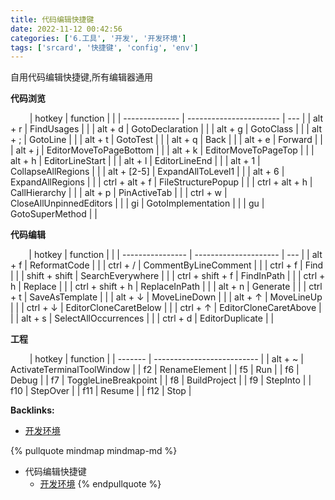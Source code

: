 ```yaml
---
title: 代码编辑快捷键
date: 2022-11-12 00:42:56
categories: ['6.工具', '开发', '开发环境']
tags: ['srcard', '快捷键', 'config', 'env']
---
```


自用代码编辑快捷键,所有编辑器通用

**代码浏览**
  
                     
| hotkey         | function                |     |
| -------------- | ----------------------- | --- |
| alt + r        | FindUsages              |     |
| alt + d        | GotoDeclaration         |     |
| alt + g        | GotoClass               |     |
| alt + ;        | GotoLine                |     |
| alt + t        | GotoTest                |     |
| alt + q        | Back                    |     |
| alt + e        | Forward                 |     |
| alt + j        | EditorMoveToPageBottom  |     |
| alt + k        | EditorMoveToPageTop     |     |
| alt + h        | EditorLineStart         |     |
| alt + l        | EditorLineEnd           |     |
| alt + 1        | CollapseAllRegions      |     |
| alt + [2-5]    | ExpandAllToLevel1       |     |
| alt + 6        | ExpandAllRegions        |     |
| ctrl + alt + f | FileStructurePopup      |     |
| ctrl + alt + h | CallHierarchy           |     |
| alt + p        | PinActiveTab            |     |
| ctrl + w       | CloseAllUnpinnedEditors |     |
| gi             | GotoImplementation      |     |
| gu             | GotoSuperMethod         |     |
<!--SR:!2025-01-30,274,250-->

**代码编辑**
  
                    
| hotkey           | function              |     |
| ---------------- | --------------------- | --- |
| alt + f          | ReformatCode          |     |
| ctrl + /         | CommentByLineComment  |     |
| ctrl + f         | Find                  |     |
| shift + shift    | SearchEverywhere      |     |
| ctrl + shift + f | FindInPath            |     |
| ctrl + h         | Replace               |     |
| ctrl + shift + h | ReplaceInPath         |     |
| alt + n          | Generate              |     |
| ctrl + t         | SaveAsTemplate        |     |
| alt + ↓          | MoveLineDown          |     |
| alt + ↑          | MoveLineUp            |     |
| ctrl + ↓         | EditorCloneCaretBelow |     |
| ctrl + ↑         | EditorCloneCaretAbove |     |
| alt + s          | SelectAllOccurrences  |     |
| ctrl + d         | EditorDuplicate       |     |
<!--SR:!2024-08-12,175,250-->

**工程**
  
                     
| hotkey  | function                   |
| ------- | -------------------------- |
| alt + ~ | ActivateTerminalToolWindow | 
| f2      | RenameElement              |
| f5      | Run                        |
| f6      | Debug                      |
| f7      | ToggleLineBreakpoint       |
| f8      | BuildProject               |
| f9      | StepInto                   |
| f10     | StepOver                   |
| f11     | Resume                     |
| f12     | Stop                       |
<!--SR:!2025-02-06,509,250-->


**Backlinks:**

- [开发环境](../8ed3626f24d1fafe372135071b6d2bc66a7b7436)

{% pullquote mindmap mindmap-md %}
- 代码编辑快捷键
  - [开发环境](../8ed3626f24d1fafe372135071b6d2bc66a7b7436)
{% endpullquote %}